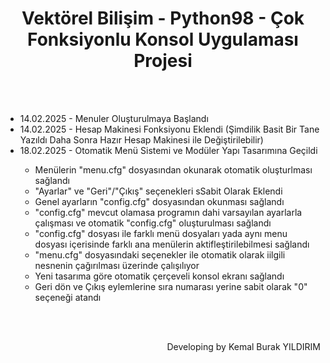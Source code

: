 <div align="center" id="title">
    <h1>Vektörel Bilişim - Python98 - Çok Fonksiyonlu Konsol Uygulaması Projesi</h1>
</div>
<br>
<br>
<div align="left" id="workflow">
    <ul>
    <li>14.02.2025 - Menuler Oluşturulmaya Başlandı</li>
    <li>14.02.2025 - Hesap Makinesi Fonksiyonu Eklendi (Şimdilik Basit Bir Tane Yazıldı Daha Sonra Hazır Hesap Makinesi ile Değiştirilebilir)</li>
    <li>18.02.2025 - Otomatik Menü Sistemi ve Modüler Yapı Tasarımına Geçildi</li>
    <ul>
    <li>Menülerin "menu.cfg" dosyasından okunarak otomatik oluşturlması sağlandı</li>
    <li>"Ayarlar" ve "Geri"/"Çıkış" seçenekleri sSabit Olarak Eklendi</li>
    <li>Genel ayarların "config.cfg" dosyasından okunması sağlandı</li>
    <li>"config.cfg" mevcut olamasa programın dahi varsayılan ayarlarla çalışması ve otomatik "config.cfg" oluşturulması sağlandı</li>
    <li>"config.cfg" dosyası ile farklı menü dosyaları yada aynı menu dosyası içerisinde farklı ana menülerin aktifleştirilebilmesi sağlandı</li>
    <li>"menu.cfg" dosyasındaki seçenekler ile otomatik olarak iilgili nesnenin çağırılması üzerinde çalışılıyor</li>
    <li>Yeni tasarıma göre otomatik çerçeveli konsol ekranı sağlandı</li>
    <li>Geri dön ve Çıkış eylemlerine sıra numarası yerine sabit olarak "0" seçeneği atandı</li>
    </ul>
</div>
<br>
<br>
<p align="right">Developing by Kemal Burak YILDIRIM</p>